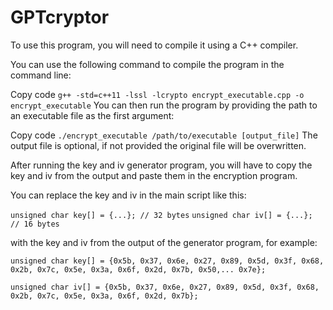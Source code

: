 # GPTcryptor

To use this program, you will need to compile it using a C++ compiler.

You can use the following command to compile the program in the command line:

Copy code
`g++ -std=c++11 -lssl -lcrypto encrypt_executable.cpp -o encrypt_executable`
You can then run the program by providing the path to an executable file as the first argument:

Copy code
`./encrypt_executable /path/to/executable [output_file]`
The output file is optional, if not provided the original file will be overwritten.

After running the key and iv generator program, you will have to copy the key and iv from the output and paste them in the encryption program.

You can replace the key and iv in the main script like this:

`unsigned char key[] = {...}; // 32 bytes`
`unsigned char iv[] = {...}; // 16 bytes`

with the key and iv from the output of the generator program, for example:

```unsigned char key[] = {0x5b, 0x37, 0x6e, 0x27, 0x89, 0x5d, 0x3f, 0x68, 0x2b, 0x7c, 0x5e, 0x3a, 0x6f, 0x2d, 0x7b, 0x50,... 0x7e};```

```unsigned char iv[] = {0x5b, 0x37, 0x6e, 0x27, 0x89, 0x5d, 0x3f, 0x68, 0x2b, 0x7c, 0x5e, 0x3a, 0x6f, 0x2d, 0x7b};```
